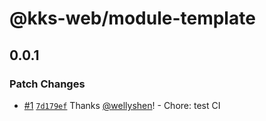 # @kks-web/module-template

## 0.0.1

### Patch Changes

- [#1](https://github.com/KKStream/doraemon/pull/1) [`7d179ef`](https://github.com/KKStream/doraemon/commit/7d179ef66d62a714acef35ce47d7aac3555394af) Thanks [@wellyshen](https://github.com/wellyshen)! - Chore: test CI
